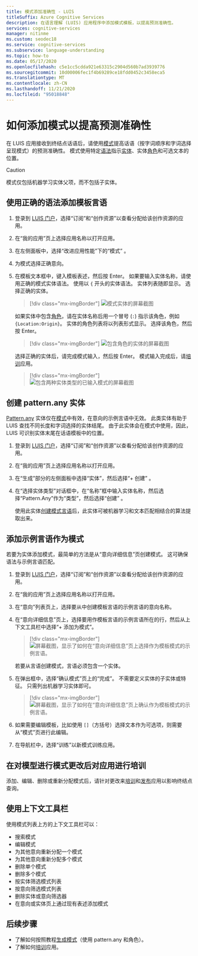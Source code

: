 ```yaml
---
title: 模式添加准确性 - LUIS
titleSuffix: Azure Cognitive Services
description: 在语言理解 (LUIS) 应用程序中添加模式模板，以提高预测准确性。
services: cognitive-services
manager: nitinme
ms.custom: seodec18
ms.service: cognitive-services
ms.subservice: language-understanding
ms.topic: how-to
ms.date: 05/17/2020
ms.openlocfilehash: c5e1cc5cdda921e63315c2904d560b7ad3939776
ms.sourcegitcommit: 10d00006fec1f4b69289ce18fdd0452c3458eca5
ms.translationtype: MT
ms.contentlocale: zh-CN
ms.lasthandoff: 11/21/2020
ms.locfileid: "95018848"
---
```

# <a name="how-to-add-patterns-to-improve-prediction-accuracy"></a>如何添加模式以提高预测准确性
在 LUIS 应用接收到终结点话语后，请使用[模式](luis-concept-patterns.md)提高话语（按字词顺序和字词选择呈现模式）的预测准确性。 模式使用特定[语法](luis-concept-patterns.md#pattern-syntax)指示[实体](luis-concept-entity-types.md)、实体[角色](./luis-concept-entity-types.md)和可选文本的位置。

> [!CAUTION]
> 模式仅包括机器学习实体父项，而不包括子实体。

## <a name="add-template-utterance-using-correct-syntax"></a>使用正确的语法添加模板言语

1. 登录到 [LUIS 门户](https://www.luis.ai)，选择“订阅”和“创作资源”以查看分配给该创作资源的应用。
1. 在“我的应用”页上选择应用名称以打开应用。
1. 在左侧面板中，选择“改进应用性能”下的“模式” 。

1. 为模式选择正确意向。

1. 在模板文本框中，键入模板表述，然后按 Enter。 如果要输入实体名称，请使用正确的模式实体语法。 使用以 `{` 开头的实体语法。 实体列表随即显示。 选择正确的实体。

    > [!div class="mx-imgBorder"]
    > ![模式实体的屏幕截图](./media/luis-how-to-model-intent-pattern/patterns-3.png)

    如果实体中包含[角色](./luis-concept-entity-types.md)，请在实体名称后用一个冒号 (`:`) 指示该角色，例如 `{Location:Origin}`。 实体的角色列表将以列表形式显示。 选择该角色，然后按 Enter。

    > [!div class="mx-imgBorder"]
    > ![包含角色的实体的屏幕截图](./media/luis-how-to-model-intent-pattern/patterns-4.png)

    选择正确的实体后，请完成模式输入，然后按 Enter。 模式输入完成后，请[培训](luis-how-to-train.md)应用。

    > [!div class="mx-imgBorder"]
    > ![包含两种实体类型的已输入模式的屏幕截图](./media/luis-how-to-model-intent-pattern/patterns-5.png)

## <a name="create-a-patternany-entity"></a>创建 pattern.any 实体

[Pattern.any](luis-concept-entity-types.md) 实体仅在[模式](luis-how-to-model-intent-pattern.md)中有效，在意向的示例言语中无效。 此类实体有助于 LUIS 查找不同长度和字词选择的实体结尾。 由于此实体会在模式中使用，因此，LUIS 可识别实体末尾在话语模板中的位置。

1. 登录到 [LUIS 门户](https://www.luis.ai)，选择“订阅”和“创作资源”以查看分配给该创作资源的应用。
1. 在“我的应用”页上选择应用名称以打开应用。
1. 在“生成”部分的左侧面板中选择“实体”，然后选择“+ 创建”  。

1. 在“选择实体类型”对话框中，在“名称”框中输入实体名称，然后选择“Pattern.Any”作为“类型”，然后选择“创建”    。

    使用此实体[创建模式言语](luis-how-to-model-intent-pattern.md)后，此实体可被机器学习和文本匹配相结合的算法提取出来。

## <a name="adding-example-utterances-as-pattern"></a>添加示例言语作为模式

若要为实体添加模式，最简单的方法是从“意向详细信息”页创建模式。 这可确保语法与示例言语匹配。

1. 登录到 [LUIS 门户](https://www.luis.ai)，选择“订阅”和“创作资源”以查看分配给该创作资源的应用。
1. 在“我的应用”页上选择应用名称以打开应用。
1. 在“意向”列表页上，选择要从中创建模板言语的示例言语的意向名称。
1. 在“意向详细信息”页上，选择要用作模板言语的示例言语所在的行，然后从上下文工具栏中选择“+ 添加为模式”。

    > [!div class="mx-imgBorder"]
    > ![屏幕截图，显示了如何在“意向详细信息”页上选择作为模板模式的示例言语。](./media/luis-how-to-model-intent-pattern/add-example-utterances-as-pattern-template-utterance-from-intent-detail-page.png)

    若要从言语创建模式，言语必须包含一个实体。

1. 在弹出框中，选择“确认模式”页上的“完成”。 不需要定义实体的子实体或特征。 只需列出机器学习实体即可。

    > [!div class="mx-imgBorder"]
    > ![屏幕截图，显示了如何在“意向详细信息”页上确认作为模板模式的示例言语。](./media/luis-how-to-model-intent-pattern/confirm-patterns-from-example-utterance-intent-detail-page.png)

1. 如果需要编辑模板，比如使用 `[]`（方括号）选择文本作为可选项，则需要从“模式”页进行此编辑。

1. 在导航栏中，选择“训练”以新模式训练应用。

## <a name="train-your-app-after-changing-model-with-patterns"></a>在对模型进行模式更改后对应用进行培训
添加、编辑、删除或重新分配模式后，请针对更改来[培训](luis-how-to-train.md)和[发布](luis-how-to-publish-app.md)应用以影响终结点查询。

<a name="search-patterns"></a>
<a name="edit-a-pattern"></a>
<a name="reassign-individual-pattern-to-different-intent"></a>
<a name="reassign-several-patterns-to-different-intent"></a>
<a name="delete-a-single-pattern"></a>
<a name="delete-several-patterns"></a>
<a name="filter-pattern-list-by-entity"></a>
<a name="filter-pattern-list-by-intent"></a>
<a name="remove-entity-or-intent-filter"></a>
<a name="add-pattern-from-existing-utterance-on-intent-or-entity-page"></a>

## <a name="use-contextual-toolbar"></a>使用上下文工具栏

使用模式列表上方的上下文工具栏可以：

* 搜索模式
* 编辑模式
* 为其他意向重新分配一个模式
* 为其他意向重新分配多个模式
* 删除单个模式
* 删除多个模式
* 按实体筛选模式列表
* 按意向筛选模式列表
* 删除实体或意向筛选器
* 在意向或实体页上通过现有表述添加模式

## <a name="next-steps"></a>后续步骤

* 了解如何按照教程[生成模式](luis-tutorial-pattern.md)（使用 pattern.any 和角色）。
* 了解如何[培训](luis-how-to-train.md)应用。
